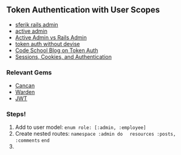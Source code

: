 ## Token Authentication with User Scopes

* [sferik rails admin](https://github.com/sferik/rails_admin/wiki/Manually)
* [active admin](https://github.com/activeadmin/activeadmin)
* [Active Admin vs Rails Admin](http://www.slideshare.net/benoitbenezech/rails-admin-overbest-practices)
* [token auth without devise](http://www.brianauton.com/posts/token-authentication-devise.html)
* [Code School Blog on Token Auth](https://www.codeschool.com/blog/2014/02/03/token-based-authentication-rails/)
* [Sessions, Cookies, and Authentication](http://www.theodinproject.com/ruby-on-rails/sessions-cookies-and-authentication)


### Relevant Gems
* [Cancan](http://www.rubydoc.info/github/ryanb/cancan)
* [Warden](https://github.com/hassox/warden/wiki/Overview)
* [JWT](https://github.com/progrium/ruby-jwt)

### Steps!

1. Add to user model:
`enum role: [:admin, :employee]`
1. Create nested routes:
`namespace :admin do`
`  resources :posts, :comments`
`end`
1.
